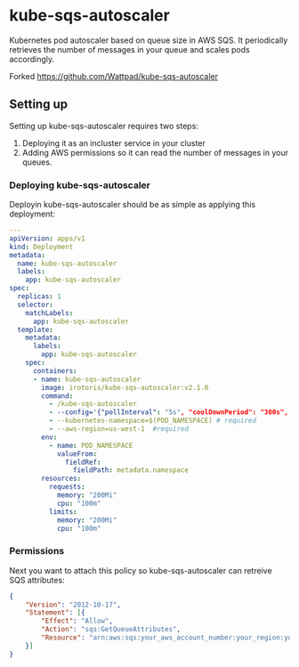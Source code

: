 # kube-sqs-autoscaler

Kubernetes pod autoscaler based on queue size in AWS SQS. It periodically retrieves the number of messages in your queue and scales pods accordingly.

Forked https://github.com/Wattpad/kube-sqs-autoscaler

## Setting up

Setting up kube-sqs-autoscaler requires two steps:

1) Deploying it as an incluster service in your cluster
2) Adding AWS permissions so it can read the number of messages in your queues.

### Deploying kube-sqs-autoscaler

Deployin kube-sqs-autoscaler should be as simple as applying this deployment:

```yaml
---
apiVersion: apps/v1
kind: Deployment
metadata:
  name: kube-sqs-autoscaler
  labels:
    app: kube-sqs-autoscaler
spec:
  replicas: 1
  selector:
    matchLabels:
      app: kube-sqs-autoscaler
  template:
    metadata:
      labels:
        app: kube-sqs-autoscaler
    spec:
      containers:
      - name: kube-sqs-autoscaler
        image: irotoris/kube-sqs-autoscaler:v2.1.0
        command:
          - /kube-sqs-autoscaler
          - --config='{"pollInterval": "5s", "coolDownPeriod": "300s", "messagePerPod": 100, "maxPods": 10, "zeroScaling": false, "zeroScalingCoolDown": "300s", "sqsQueueUrl": "https://sqs.your_aws_region.amazonaws.com/your_aws_account_number/your_queue_name", "deploymentName": "your-kubernetes-deployment-name" }'
          - --kubernetes-namespace=$(POD_NAMESPACE) # required
          - --aws-region=us-west-1  #required
        env:
          - name: POD_NAMESPACE
            valueFrom:
              fieldRef:
                fieldPath: metadata.namespace
        resources:
          requests:
            memory: "200Mi"
            cpu: "100m"
          limits:
            memory: "200Mi"
            cpu: "100m"
```

### Permissions

Next you want to attach this policy so kube-sqs-autoscaler can retreive SQS attributes:

```json
{
    "Version": "2012-10-17",
    "Statement": [{
        "Effect": "Allow",
        "Action": "sqs:GetQueueAttributes",
        "Resource": "arn:aws:sqs:your_aws_account_number:your_region:your_sqs_queue"
    }]
}
```
